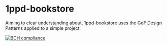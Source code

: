 # 1ppd-bookstore
Aiming to clear understanding about, 1ppd-bookstore uses the GoF Design Patterns applied to a simple project.

[![BCH compliance](https://bettercodehub.com/edge/badge/andersonfonseka/1ppd-bookstore?branch=master)](https://bettercodehub.com/)
